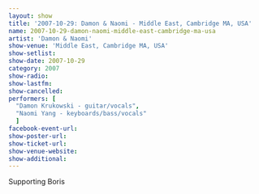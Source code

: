 ```yaml
---
layout: show
title: '2007-10-29: Damon & Naomi - Middle East, Cambridge MA, USA'
name: 2007-10-29-damon-naomi-middle-east-cambridge-ma-usa
artist: 'Damon & Naomi'
show-venue: 'Middle East, Cambridge MA, USA'
show-setlist: 
show-date: 2007-10-29
category: 2007
show-radio: 
show-lastfm: 
show-cancelled: 
performers: [
  "Damon Krukowski - guitar/vocals",
  "Naomi Yang - keyboards/bass/vocals"
  ]
facebook-event-url: 
show-poster-url: 
show-ticket-url: 
show-venue-website: 
show-additional: 
---
```


Supporting Boris